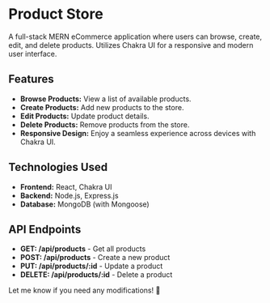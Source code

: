 # Product Store

A full-stack MERN eCommerce application where users can browse, create, edit, and delete products. Utilizes Chakra UI for a responsive and modern user interface.

## Features

- **Browse Products:** View a list of available products.
- **Create Products:** Add new products to the store.
- **Edit Products:** Update product details.
- **Delete Products:** Remove products from the store.
- **Responsive Design:** Enjoy a seamless experience across devices with Chakra UI.

## Technologies Used

- **Frontend:** React, Chakra UI
- **Backend:** Node.js, Express.js
- **Database:** MongoDB (with Mongoose)

## API Endpoints

- **GET: /api/products** - Get all products
- **POST: /api/products** - Create a new product
- **PUT: /api/products/:id** - Update a product
- **DELETE: /api/products/:id** - Delete a product

Let me know if you need any modifications! 🚀
